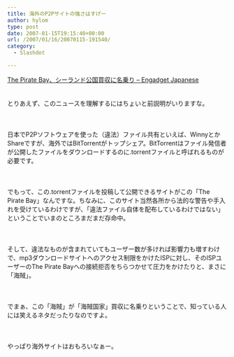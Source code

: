 ```yaml
---
title: 海外のP2Pサイトの強さはすげー
author: hylom
type: post
date: 2007-01-15T19:15:40+00:00
url: /2007/01/16/20070115-191540/
category:
  - Slashdot

---
```

 [The Pirate Bay、シーランド公国買収に名乗り &#8211; Engadget Japanese][1]  
</br>   
とりあえず、このニュースを理解するにはちょいと前説明がいりますな。</br>  
</br>   
日本でP2Pソフトウェアを使った（違法）ファイル共有といえば、WinnyとかShareですが、海外ではBitTorrentがトップシェア。BitTorrentはファイル発信者が公開したファイルをダウンロードするのに.torrentファイルと呼ばれるものが必要です。</br>  
</br>   
でもって、この.torrentファイルを投稿して公開できるサイトがこの「The Pirate Bay」なんですな。ちなみに、このサイト当然各所から法的な警告や手入れを受けているわけですが、「違法ファイル自体を配布しているわけではない」ということでいまのところまだまだ存命中。</br>  
</br>   
そして、違法なものが含まれていてもユーザー数が多ければ影響力も増すわけで、mp3ダウンロードサイトへのアクセス制限をかけたISPに対し、そのISPユーザーのThe Pirate Bayへの接続拒否をちらつかせて圧力をかけたりと、まさに「海賊」。</br>  
</br>   
でまぁ、この「海賊」が「海賊国家」買収に名乗りということで、知っている人には笑えるネタだったりなのですよ。</br>  
</br>   
やっぱり海外サイトはおもろいなぁー。</br>  
</br>

 [1]: http://japanese.engadget.com/2007/01/14/the-pirate-bay-sealand/
